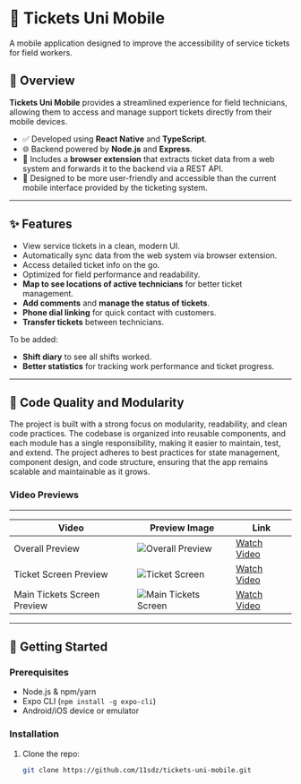 # 🎫 Tickets Uni Mobile

A mobile application designed to improve the accessibility of service tickets for field workers.

## 📱 Overview

**Tickets Uni Mobile** provides a streamlined experience for field technicians, allowing them to access and manage support tickets directly from their mobile devices.

- ✅ Developed using **React Native** and **TypeScript**.
- 🌐 Backend powered by **Node.js** and **Express**.
- 🧩 Includes a **browser extension** that extracts ticket data from a web system and forwards it to the backend via a REST API.
- 🎯 Designed to be more user-friendly and accessible than the current mobile interface provided by the ticketing system.

---

## ✨ Features

- View service tickets in a clean, modern UI.
- Automatically sync data from the web system via browser extension.
- Access detailed ticket info on the go.
- Optimized for field performance and readability.
- **Map to see locations of active technicians** for better ticket management.
- **Add comments** and **manage the status of tickets**.
- **Phone dial linking** for quick contact with customers.
- **Transfer tickets** between technicians.

To be added:
- **Shift diary** to see all shifts worked.
- **Better statistics** for tracking work performance and ticket progress.

---

## 🧹 Code Quality and Modularity

The project is built with a strong focus on modularity, readability, and clean code practices. The codebase is organized into reusable components, and each module has a single responsibility, making it easier to maintain, test, and extend. The project adheres to best practices for state management, component design, and code structure, ensuring that the app remains scalable and maintainable as it grows.

### Video Previews
---
| **Video**                | **Preview Image**                                           | **Link**                                                    |
|--------------------------|-------------------------------------------------------------|-------------------------------------------------------------|
| Overall Preview          | ![Overall Preview](https://img.youtube.com/vi/3NA6pqrUkiA/hqdefault.jpg) | [Watch Video](https://youtube.com/shorts/3NA6pqrUkiA?feature=share) |
| Ticket Screen Preview    | ![Ticket Screen](https://img.youtube.com/vi/cS91_n0GT3Y/hqdefault.jpg) | [Watch Video](https://youtube.com/shorts/cS91_n0GT3Y?feature=share) |
| Main Tickets Screen Preview | ![Main Tickets Screen](https://img.youtube.com/vi/xvY2gQ21zdw/hqdefault.jpg) | [Watch Video](https://www.youtube.com/watch?v=xvY2gQ21zdw) |


---

## 🚀 Getting Started

### Prerequisites

- Node.js & npm/yarn
- Expo CLI (`npm install -g expo-cli`)
- Android/iOS device or emulator

### Installation

1. Clone the repo:
   ```bash
   git clone https://github.com/11sdz/tickets-uni-mobile.git

